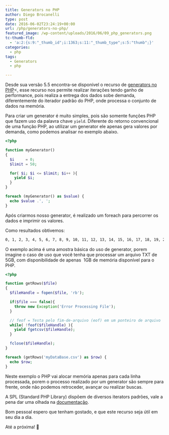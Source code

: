 ```yaml
---
title: Generators no PHP
author: Diego Brocanelli
type: post
date: 2016-06-02T23:24:19+00:00
url: /php/generators-no-php/
featured_image: /wp-content/uploads/2016/06/09_php_generators.png
tc-thumb-fld:
  - 'a:2:{s:9:"_thumb_id";i:1363;s:11:"_thumb_type";s:5:"thumb";}'
categories:
  - php
tags:
  - Generators
  - php

---
```


Desde sua versão 5.5 encontra-se disponível o recurso de [generators no PHP](http://php.net/manual/pt_BR/language.generators.php)<, esse recurso nos permite realizar iterações tendo ganho de performance, pois realiza a entrega dos dados sobe demanda, diferentemente do iterador padrão do PHP, onde processa o conjunto de dados na memória.

Para criar um generator é muito simples, pois são somente funções PHP que fazem uso da palavra chave `yield`. Diferente do retorno convencional de uma função PHP, ao utilizar um generator ele apenas gera valores por demanda, como podemos analisar no exemplo abaixo.

```php
<?php 

function myGenerator()
{
  $i     = 0;
  $limit = 50;

  for( $i; $i <= $limit; $i++ ){
    yield $i;
  }
}

foreach (myGenerator() as $value) {
  echo $value .', ';
}
```

Após criarmos nosso generator, é realizado um foreach para percorrer os dados e imprimir os valores.

Como resultados obtivemos:

```txt
0, 1, 2, 3, 4, 5, 6, 7, 8, 9, 10, 11, 12, 13, 14, 15, 16, 17, 18, 19, 20, 21, 22, 23, 24, 25, 26, 27, 28, 29, 30, 31, 32, 33, 34, 35, 36, 37, 38, 39, 40, 41, 42, 43, 44, 45, 46, 47, 48, 49, 50,
```

O exemplo acima é uma amostra básica do uso de generator, porem imagine o caso de uso que você tenha que processar um arquivo TXT de 5GB, com disponibilidade de apenas  1GB de memória disponível para o PHP.

```php
<?php 

function getRows($file)
{
  $fileHandle = fopen($file, 'rb');

  if($file === false){
    throw new Exception('Error Processing File');
  }

  // feof = Testa pelo fim-de-arquivo (eof) em um ponteiro de arquivo
  while( !feof($fileHandle) ){
    yield fgetcsv($fileHandle);
  }

  fclose($fileHandle);
}

foreach (getRows('myDataBase.csv') as $row) {
  echo $row;
}
```

Neste exemplo o PHP vai alocar memória apenas para cada linha processada, porem o processo realizado por um generator são sempre para frente, onde não podemos retroceder, avançar ou realizar buscas.

A SPL (Standard PHP Library) dispõem de diversos iterators padrões, vale a pena dar uma olhada na [documentação](http://php.net/manual/pt_BR/spl.iterators.php).

Bom pessoal espero que tenham gostado, e que este recurso seja útil em seu dia a dia.

Até a próxima! 🙂
